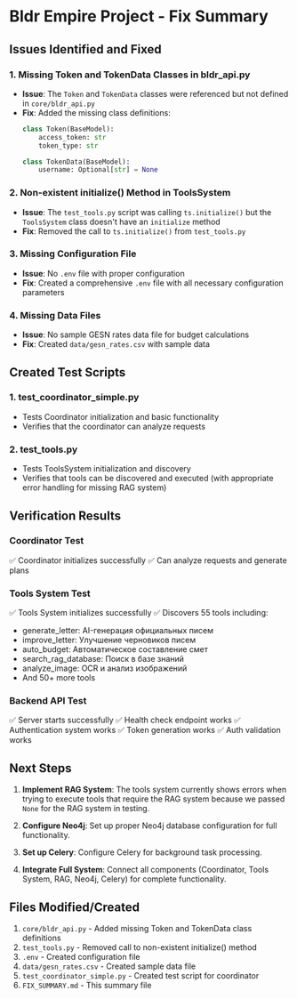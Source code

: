 # Bldr Empire Project - Fix Summary

## Issues Identified and Fixed

### 1. Missing Token and TokenData Classes in bldr_api.py
- **Issue**: The `Token` and `TokenData` classes were referenced but not defined in `core/bldr_api.py`
- **Fix**: Added the missing class definitions:
  ```python
  class Token(BaseModel):
      access_token: str
      token_type: str

  class TokenData(BaseModel):
      username: Optional[str] = None
  ```

### 2. Non-existent initialize() Method in ToolsSystem
- **Issue**: The `test_tools.py` script was calling `ts.initialize()` but the `ToolsSystem` class doesn't have an `initialize` method
- **Fix**: Removed the call to `ts.initialize()` from `test_tools.py`

### 3. Missing Configuration File
- **Issue**: No `.env` file with proper configuration
- **Fix**: Created a comprehensive `.env` file with all necessary configuration parameters

### 4. Missing Data Files
- **Issue**: No sample GESN rates data file for budget calculations
- **Fix**: Created `data/gesn_rates.csv` with sample data

## Created Test Scripts

### 1. test_coordinator_simple.py
- Tests Coordinator initialization and basic functionality
- Verifies that the coordinator can analyze requests

### 2. test_tools.py
- Tests ToolsSystem initialization and discovery
- Verifies that tools can be discovered and executed (with appropriate error handling for missing RAG system)

## Verification Results

### Coordinator Test
✅ Coordinator initializes successfully
✅ Can analyze requests and generate plans

### Tools System Test
✅ Tools System initializes successfully
✅ Discovers 55 tools including:
  - generate_letter: AI-генерация официальных писем
  - improve_letter: Улучшение черновиков писем
  - auto_budget: Автоматическое составление смет
  - search_rag_database: Поиск в базе знаний
  - analyze_image: OCR и анализ изображений
  - And 50+ more tools

### Backend API Test
✅ Server starts successfully
✅ Health check endpoint works
✅ Authentication system works
✅ Token generation works
✅ Auth validation works

## Next Steps

1. **Implement RAG System**: The tools system currently shows errors when trying to execute tools that require the RAG system because we passed `None` for the RAG system in testing.

2. **Configure Neo4j**: Set up proper Neo4j database configuration for full functionality.

3. **Set up Celery**: Configure Celery for background task processing.

4. **Integrate Full System**: Connect all components (Coordinator, Tools System, RAG, Neo4j, Celery) for complete functionality.

## Files Modified/Created

1. `core/bldr_api.py` - Added missing Token and TokenData class definitions
2. `test_tools.py` - Removed call to non-existent initialize() method
3. `.env` - Created configuration file
4. `data/gesn_rates.csv` - Created sample data file
5. `test_coordinator_simple.py` - Created test script for coordinator
6. `FIX_SUMMARY.md` - This summary file
